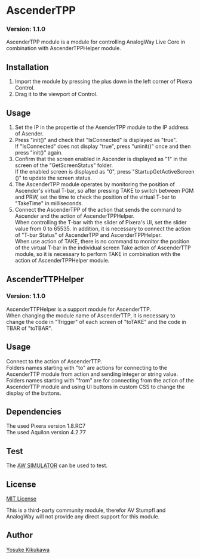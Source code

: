 # AscenderTPP

### Version: 1.1.0

AscenderTPP module is a module for controlling AnalogWay Live Core in combination with AscenderTPPHelper module.

## Installation

1. Import the module by pressing the plus down in the left corner of Pixera Control.
2. Drag it to the viewport of Control.

## Usage

1. Set the IP in the propertie of the AsenderTPP module to the IP address of Asender.
2. Press "init()" and check that "IsConnected" is displayed as "true".  
If "IsConnected" does not display "true", press "uninit()" once and then press "init()" again.
3. Confirm that the screen enabled in Ascender is displayed as "1" in the screen of the "GetScreenStatus" folder.  
If the enabled screen is displayed as "0", press "StartupGetActiveScreen ()" to update the screen status. 
4. The AscenderTPP module operates by monitoring the position of Ascender's virtual T-bar, so after pressing TAKE to switch between PGM and PRW, set the time to check the position of the virtual T-bar to "TakeTime" in milliseconds.
5. Connect the AscenderTPP of the action that sends the command to Ascender and the action of AscenderTPPHelper.  
When controlling the T-bar with the slider of Pixera's UI, set the slider value from 0 to 65535. In addition, it is necessary to connect the action of "T-bar Status" of AscenderTPP and AscenderTPPHelper.  
When use action of TAKE, there is no command to monitor the position of the virtual T-bar in the individual screen Take action of AscenderTTP module, so it is necessary to perform TAKE in combination with the action of AscenderTPPHelper module.

## AscenderTTPHelper

### Version: 1.1.0

AscenderTTPHelper is a support module for AscenderTTP.  
When changing the module name of AscenderTTP, it is necessary to change the code in "Trigger" of each screen of "toTAKE" and the code in TBAR of "toTBAR". 

## Usage

Connect to the action of AscenderTTP.  
Folders names starting with "to" are actions for connecting to the AscenderTTP module from action and sending integer or string value.  
Folders names starting with "from" are for connecting from the action of the AscenderTTP module and using UI buttons in custom CSS to change the display of the buttons.  

## Dependencies

The used Pixera version 1.8.RC7  
The used Aquilon version 4.2.77

## Test

The [AW SIMULATOR](https://www.analogway.com/apac/training-support/telechargements/aw-simulator/id:297/) can be used to test.

## License

[MIT License](https://github.com/pixera-one/control-modules/blob/main/LICENSE)

This is a third-party community module, therefor AV Stumpfl and AnalogWay will not provide any direct support for this module.

## Author

[Yosuke Kikukawa](https://github.com/YosukeMW)